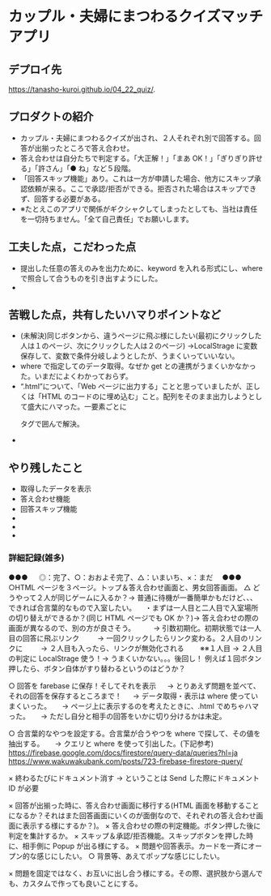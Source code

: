 # カップル・夫婦にまつわるクイズマッチアプリ

## デプロイ先

https://tanasho-kuroi.github.io/04_22_quiz/.

## プロダクトの紹介

-  カップル・夫婦にまつわるクイズが出され、２人それぞれ別で回答する。回答が出揃ったところで答え合わせ。
-  答え合わせは自分たちで判定する。「大正解！」「まあ OK！」「ぎりぎり許せる」「許さん」「● ね」など５段階。
-  「回答スキップ機能」あり。これは一方が申請した場合、他方にスキップ承認依頼が来る。ここで承認/拒否ができる。拒否された場合はスキップできず、回答する必要がある。
-  ※たとえこのアプリで関係がギクシャクしてしまったとしても、当社は責任を一切持ちません。「全て自己責任」でお願いします。

## 工夫した点，こだわった点

-  提出した任意の答えのみを出力ために、keyword を入れる形式にし、where で照合して合うものを引き出すようにした。
-

## 苦戦した点，共有したいハマりポイントなど

-  (未解決)同じボタンから、違うページに飛ぶ様にしたい(最初にクリックした人は１のページ、次にクリックした人は２のページ)
   →LocalStrage に変数保存して、変数で条件分岐しようとしたが、うまくいっていいない。
-  where で指定してのデータ取得。なぜか get との連携がうまくいかなかった。いまだによくわかっておらず。
-  “.html”について、「Web ページに出力する」ことと思っていましたが、正しくは「HTML のコードのに埋め込む」こと。配列をそのまま出力しようとして盛大にハマった。一要素ごとに<p>タグで囲んで解決。
-

## やり残したこと

-  取得したデータを表示
-  答え合わせ機能
-  回答スキップ機能
-
-
-

### 詳細記録(雑多)

●●● 　 ◎：完了、○：おおよそ完了、△：いまいち、×：まだ　 ●●●
○HTML ページを３ページ。トップ＆答え合わせ画面と、男女回答画面。
△ どうやって２人が同じゲームに入るか？→ 普通に待機が一番簡単かもだけど、、、できれば合言葉的なもので入室したい。
　・まずは一人目と二人目で入室場所の切り替えができるか？(同じ HTML ページでも OK か？)→ 答え合わせの際の画面が異なるので、別の方が良さそう。
　　 → 引数初期化。初期状態では一人目の回答に飛ぶリンク
　　 → 一回クリックしたらリンク変わる。２人目のリンクに
　　 → ２人目も入ったら、リンクが無効化される
　　※※１人目 → ２人目の判定に LocalStrage 使う！→ うまくいかない。。。後回し！
例えば１回ボタン押したら、ボタン自体がすり替わるというのはどうか？

○ 回答を farebase に保存！そしてそれを表示
　 → とりあえず問題を並べて、それの回答を保存するところまで！
　 → データ取得・表示は where 使っていまくいった。
　 → ページ上に表示するのを考えたときに、.html でめちゃハマった。
　 → ただし自分と相手の回答をいかに切り分けるかは未定。

○ 合言葉的なやつを設定する。合言葉が合うやつを where で探して、その値を抽出する。
　 → クエリと where を使って引出した。(下記参考)
https://firebase.google.com/docs/firestore/query-data/queries?hl=ja
https://www.wakuwakubank.com/posts/723-firebase-firestore-query/

× 終わるたびにドキュメント消す → ということは Send した際にドキュメント ID が必要

× 回答が出揃った時に、答え合わせ画面に移行する(HTML 画面を移動することになるか？それはまた回答画面にいくのが面倒なので、それぞれの答え合わせ画面に表示する様にするか？)。
× 答え合わせの際の判定機能。ボタン押した後に判定を集計するか。
× スキップ＆承認/拒否機能。スキップボタンを押した時に、相手側に Popup が出る様にする。
× 問題や回答表示。カードを一斉にオープン的な感じにしたい。
○ 背景等、あえてポップな感じにしたい。

× 問題を固定ではなく、お互いに出し合う様にする。その際、選択肢から選んでも、カスタムで作っても良いことにする。
